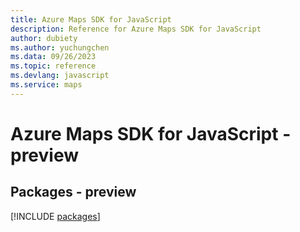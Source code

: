 ```yaml
---
title: Azure Maps SDK for JavaScript
description: Reference for Azure Maps SDK for JavaScript
author: dubiety
ms.author: yuchungchen
ms.data: 09/26/2023
ms.topic: reference
ms.devlang: javascript
ms.service: maps
---
```

# Azure Maps SDK for JavaScript - preview
## Packages - preview
[!INCLUDE [packages](maps-index.md)]